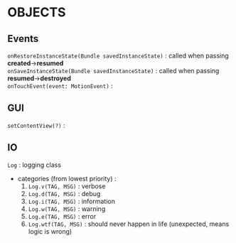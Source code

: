 # OBJECTS

## Events

`onRestoreInstanceState(Bundle savedInstanceState)` : called when passing **created**->**resumed**   
`onSaveInstanceState(Bundle savedInstanceState)` : called when passing **resumed**->**destroyed**  
`onTouchEvent(event: MotionEvent)` :  

## GUI

`setContentView(?)` :  

## IO

`Log` : logging class
*	categories (from lowest priority) :
	1.	`Log.v(TAG, MSG)` : verbose
	2.	`Log.d(TAG, MSG)` : debug
	3.	`Log.i(TAG, MSG)` : information
	4.	`Log.w(TAG, MSG)` : warning
	5.	`Log.e(TAG, MSG)` : error
	6.	`Log.wtf(TAG, MSG)` : should never happen in life (unexpected, means logic is wrong)

